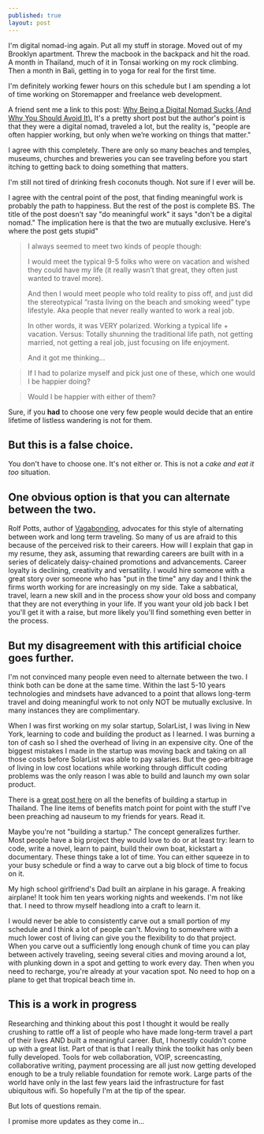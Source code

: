 ```yaml
---
published: true
layout: post
---
```


I'm digital nomad-ing again. Put all my stuff in storage. Moved out of my Brooklyn apartment. Threw the macbook in the backpack and hit the road. A month in Thailand, much of it in Tonsai working on my rock climbing. Then a month in Bali, getting in to yoga for real for the first time. 

I'm definitely working fewer hours on this schedule but I am spending a lot of time working on Storemapper and freelance web development. 

A friend sent me a link to this post: [Why Being a Digital Nomad Sucks (And Why You Should Avoid It).](http://milkthepigeon.com/2014/03/24/happiest-at-work/) It's a pretty short post but the author's point is that they were a digital nomad, traveled a lot, but the reality is, "people are often happier working, but only when we’re working on things that matter." 

I agree with this completely. There are only so many beaches and temples, museums, churches and breweries you can see traveling before you start itching to getting back to doing something that matters. 

I'm still not tired of drinking fresh coconuts though. Not sure if I ever will be.

I agree with the central point of the post, that finding meaningful work is probably the path to happiness. But the rest of the post is complete BS. The title of the post doesn't say "do meaningful work" it says "don't be a digital nomad." The implication here is that the two are mutually exclusive. Here's where the post gets stupid"

> I always seemed to meet two kinds of people though:
>
> I would meet the typical 9-5 folks who were on vacation and wished they could have my life (it really wasn’t that great, they often just wanted to travel more).
>
> And then I would meet people who told reality to piss off, and just did the stereotypical “rasta living on the beach and smoking weed” type lifestyle. Aka people that never really wanted to work a real job.
>
> In other words, it was VERY polarized.
> Working a typical life + vacation.
> Versus:
> Totally shunning the traditional life path, not getting married, not getting a real job, just focusing on life enjoyment.
> 
> And it got me thinking…

> If I had to polarize myself and pick just one of these, which one would I be happier doing?

> Would I be happier with either of them?

Sure, if you **had** to choose one very few people would decide that an entire lifetime of listless wandering is not for them. 

## But this is a false choice.

You don't have to choose one. It's not either or. This is not a *cake and eat it too* situation.

## One obvious option is that you can alternate between the two. 

Rolf Potts, author of [Vagabonding](http://amzn.to/1sMmsKk), advocates for this style of alternating between work and long term traveling. So many of us are afraid to this because of the perceived risk to their careers. How will I explain that gap in my resume, they ask, assuming that rewarding careers are built with in a series of delicately daisy-chained promotions and advancements. Career loyalty is declining, creativity and versatility. I would hire someone with a great story over someone who has "put in the time" any day and I think the firms worth working for are increasingly on my side. Take a sabbatical, travel, learn a new skill and in the process show your old boss and company that they are not everything in your life. If you want your old job back I bet you'll get it with a raise, but more likely you'll find something even better in the process.

## But my disagreement with this artificial choice goes further. 

I'm not convinced many people even need to alternate between the two. I think both can be done at the same time. Within the last 5-10 years technologies and mindsets have advanced to a point that allows long-term travel and doing meaningful work to not only NOT be mutually exclusive. In many instances they are complimentary.

When I was first working on my solar startup, SolarList, I was living in New York, learning to code and building the product as I learned. I was burning a ton of cash so I shed the overhead of  living in an expensive city. One of the biggest mistakes I made in the startup was moving back and taking on all those costs before SolarList was able to pay salaries. But the geo-arbitrage of living in low cost locations while working through difficult coding problems was the only reason I was able to build and launch my own solar product. 

There is a [great post here](https://levels.io/bootstrapping-startup-thailand/) on all the benefits of building a startup in Thailand. The line items of benefits match point for point with the stuff I've been preaching ad nauseum to my friends for years. Read it.

Maybe you're not "building a startup." The concept generalizes further. Most people have a big project they would love to do or at least try: learn to code, write a novel, learn to paint, build their own boat, kickstart a documentary. These things take a lot of time. You can either squeeze in to your busy schedule or find a way to carve out a big block of time to focus on it.

My high school girlfriend's Dad built an airplane in his garage. A freaking airplane! It took him ten years working nights and weekends. I'm not like that. I need to throw myself headlong into a craft to learn it. 

I would never be able to consistently carve out a small portion of my schedule and I think a lot of people can't. Moving to somewhere with a much lower cost of living can give you the flexibility to do that project. When you carve out a sufficiently long enough chunk of time you can play between actively traveling, seeing several cities and moving around a lot, with plunking down in a spot and getting to work every day. Then when you need to recharge, you're already at your vacation spot. No need to hop on a plane to get that tropical beach time in.


## This is a work in progress

Researching and thinking about this post I thought it would be really crushing to rattle off a list of people who have made long-term travel a part of their lives AND built a meaningful career. But, I honestly couldn't come up with a great list. Part of that is that I really think the toolkit has only been fully developed. Tools for web collaboration, VOIP, screencasting, collaborative writing, payment processing are all just now getting developed enough to be a truly reliable foundation for remote work. Large parts of the world have only in the last few years laid the infrastructure for fast ubiquitous wifi. So hopefully I'm at the tip of the spear.

But lots of questions remain.

I promise more updates as they come in… 
